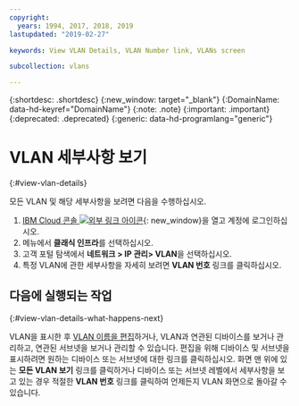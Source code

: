 ```yaml
---
copyright:
  years: 1994, 2017, 2018, 2019
lastupdated: "2019-02-27"

keywords: View VLAN Details, VLAN Number link, VLANs screen

subcollection: vlans

---
```


{:shortdesc: .shortdesc}
{:new_window: target="_blank"}
{:DomainName: data-hd-keyref="DomainName"}
{:note: .note}
{:important: .important}
{:deprecated: .deprecated}
{:generic: data-hd-programlang="generic"}

# VLAN 세부사항 보기
{:#view-vlan-details}

모든 VLAN 및 해당 세부사항을 보려면 다음을 수행하십시오.

1. [IBM Cloud 콘솔 ![외부 링크 아이콘](../../icons/launch-glyph.svg "외부 링크 아이콘")](https://{DomainName}/){: new_window}을 열고 계정에 로그인하십시오.
2. 메뉴에서 **클래식 인프라**를 선택하십시오.
3. 고객 포털 탐색에서 **네트워크 > IP 관리> VLAN**을 선택하십시오.
4. 특정 VLAN에 관한 세부사항을 자세히 보려면 **VLAN 번호** 링크를 클릭하십시오.

## 다음에 실행되는 작업
{:#view-vlan-details-what-happens-next}

VLAN을 표시한 후 [VLAN 이름을 편집](/docs/infrastructure/vlans?topic=vlans-edit-a-vlan-name)하거나, VLAN과 연관된 디바이스를 보거나 관리하고, 연관된 서브넷을 보거나 관리할 수 있습니다. 편집을 위해 디바이스 및 서브넷을 표시하려면 원하는 디바이스 또는 서브넷에 대한 링크를 클릭하십시오. 화면 맨 위에 있는 **모든 VLAN 보기** 링크를 클릭하거나 디바이스 또는 서브넷 레벨에서 세부사항을 보고 있는 경우 적절한 **VLAN 번호** 링크를 클릭하여 언제든지 VLAN 화면으로 돌아갈 수 있습니다.
